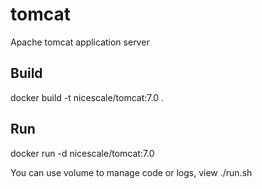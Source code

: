 tomcat
======

Apache tomcat application server

Build
-----

  docker build -t nicescale/tomcat:7.0 .

Run
-----

  docker run -d nicescale/tomcat:7.0

You can use volume to manage code or logs, view ./run.sh
